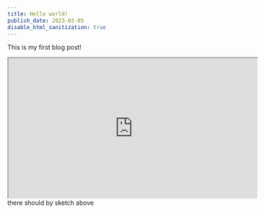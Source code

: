 ```yaml
---
title: Hello world!
publish_date: 2023-03-05
disable_html_sanitization: true
---
```


This is my first blog post!
<iframe width="560" height="315" src="https://editor.p5js.org/VuLQW/full/rSgtyXaV0"></iframe>
there should by sketch above